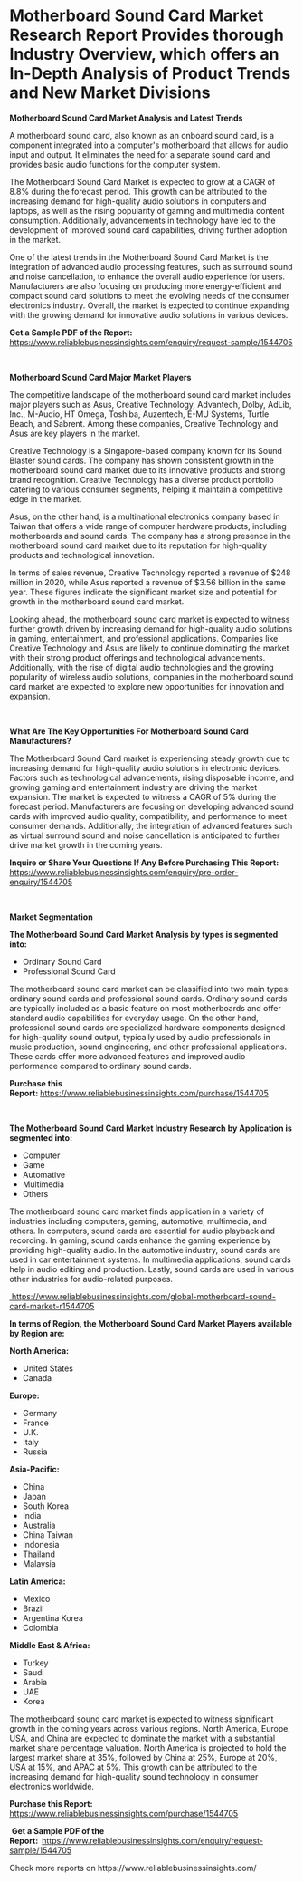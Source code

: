 <p><h1>Motherboard Sound Card Market Research Report Provides thorough Industry Overview, which offers an In-Depth Analysis of Product Trends and New Market Divisions</h1></p><p><strong>Motherboard Sound Card Market Analysis and Latest Trends</strong></p>
<p><p>A motherboard sound card, also known as an onboard sound card, is a component integrated into a computer's motherboard that allows for audio input and output. It eliminates the need for a separate sound card and provides basic audio functions for the computer system.</p><p>The Motherboard Sound Card Market is expected to grow at a CAGR of 8.8% during the forecast period. This growth can be attributed to the increasing demand for high-quality audio solutions in computers and laptops, as well as the rising popularity of gaming and multimedia content consumption. Additionally, advancements in technology have led to the development of improved sound card capabilities, driving further adoption in the market.</p><p>One of the latest trends in the Motherboard Sound Card Market is the integration of advanced audio processing features, such as surround sound and noise cancellation, to enhance the overall audio experience for users. Manufacturers are also focusing on producing more energy-efficient and compact sound card solutions to meet the evolving needs of the consumer electronics industry. Overall, the market is expected to continue expanding with the growing demand for innovative audio solutions in various devices.</p></p>
<p><strong>Get a Sample PDF of the Report:&nbsp;</strong> <a href="https://www.reliablebusinessinsights.com/enquiry/request-sample/1544705">https://www.reliablebusinessinsights.com/enquiry/request-sample/1544705</a></p>
<p>&nbsp;</p>
<p><strong>Motherboard Sound Card Major Market Players</strong></p>
<p><p>The competitive landscape of the motherboard sound card market includes major players such as Asus, Creative Technology, Advantech, Dolby, AdLib, Inc., M-Audio, HT Omega, Toshiba, Auzentech, E-MU Systems, Turtle Beach, and Sabrent. Among these companies, Creative Technology and Asus are key players in the market.</p><p>Creative Technology is a Singapore-based company known for its Sound Blaster sound cards. The company has shown consistent growth in the motherboard sound card market due to its innovative products and strong brand recognition. Creative Technology has a diverse product portfolio catering to various consumer segments, helping it maintain a competitive edge in the market.</p><p>Asus, on the other hand, is a multinational electronics company based in Taiwan that offers a wide range of computer hardware products, including motherboards and sound cards. The company has a strong presence in the motherboard sound card market due to its reputation for high-quality products and technological innovation.</p><p>In terms of sales revenue, Creative Technology reported a revenue of $248 million in 2020, while Asus reported a revenue of $3.56 billion in the same year. These figures indicate the significant market size and potential for growth in the motherboard sound card market.</p><p>Looking ahead, the motherboard sound card market is expected to witness further growth driven by increasing demand for high-quality audio solutions in gaming, entertainment, and professional applications. Companies like Creative Technology and Asus are likely to continue dominating the market with their strong product offerings and technological advancements. Additionally, with the rise of digital audio technologies and the growing popularity of wireless audio solutions, companies in the motherboard sound card market are expected to explore new opportunities for innovation and expansion.</p></p>
<p>&nbsp;</p>
<p><strong>What Are The Key Opportunities For Motherboard Sound Card Manufacturers?</strong></p>
<p><p>The Motherboard Sound Card market is experiencing steady growth due to increasing demand for high-quality audio solutions in electronic devices. Factors such as technological advancements, rising disposable income, and growing gaming and entertainment industry are driving the market expansion. The market is expected to witness a CAGR of 5% during the forecast period. Manufacturers are focusing on developing advanced sound cards with improved audio quality, compatibility, and performance to meet consumer demands. Additionally, the integration of advanced features such as virtual surround sound and noise cancellation is anticipated to further drive market growth in the coming years.</p></p>
<p><strong>Inquire or Share Your Questions If Any Before Purchasing This Report:</strong> <a href="https://www.reliablebusinessinsights.com/enquiry/pre-order-enquiry/1544705">https://www.reliablebusinessinsights.com/enquiry/pre-order-enquiry/1544705</a></p>
<p>&nbsp;</p>
<p><strong>Market Segmentation</strong></p>
<p><strong>The Motherboard Sound Card Market Analysis by types is segmented into:</strong></p>
<p><ul><li>Ordinary Sound Card</li><li>Professional Sound Card</li></ul></p>
<p><p>The motherboard sound card market can be classified into two main types: ordinary sound cards and professional sound cards. Ordinary sound cards are typically included as a basic feature on most motherboards and offer standard audio capabilities for everyday usage. On the other hand, professional sound cards are specialized hardware components designed for high-quality sound output, typically used by audio professionals in music production, sound engineering, and other professional applications. These cards offer more advanced features and improved audio performance compared to ordinary sound cards.</p></p>
<p><strong>Purchase this Report:&nbsp;</strong><a href="https://www.reliablebusinessinsights.com/purchase/1544705">https://www.reliablebusinessinsights.com/purchase/1544705</a></p>
<p>&nbsp;</p>
<p><strong>The Motherboard Sound Card Market Industry Research by Application is segmented into:</strong></p>
<p><ul><li>Computer</li><li>Game</li><li>Automative</li><li>Multimedia</li><li>Others</li></ul></p>
<p><p>The motherboard sound card market finds application in a variety of industries including computers, gaming, automotive, multimedia, and others. In computers, sound cards are essential for audio playback and recording. In gaming, sound cards enhance the gaming experience by providing high-quality audio. In the automotive industry, sound cards are used in car entertainment systems. In multimedia applications, sound cards help in audio editing and production. Lastly, sound cards are used in various other industries for audio-related purposes.</p></p>
<p><a href="https://www.reliablebusinessinsights.com/global-motherboard-sound-card-market-r1544705">&nbsp;https://www.reliablebusinessinsights.com/global-motherboard-sound-card-market-r1544705</a></p>
<p><strong>In terms of Region, the Motherboard Sound Card Market Players available by Region are:</strong></p>
<p>
    <p> <strong> North America: </strong>
        <ul>
            <li>United States</li>
            <li>Canada</li>
        </ul>
        </p> 
    <p> <strong> Europe: </strong>
        <ul>
            <li>Germany</li>
            <li>France</li>
            <li>U.K.</li>
            <li>Italy</li>
            <li>Russia</li>
        </ul>
        </p> 
    <p> <strong> Asia-Pacific: </strong>
        <ul>
            <li>China</li>
            <li>Japan</li>
            <li>South Korea</li>
            <li>India</li>
            <li>Australia</li>
            <li>China Taiwan</li>
            <li>Indonesia</li>
            <li>Thailand</li>
            <li>Malaysia</li>
        </ul>
        </p> 
    <p> <strong> Latin America: </strong>
        <ul>
            <li>Mexico</li>
            <li>Brazil</li>
            <li>Argentina Korea</li>
            <li>Colombia</li>
        </ul>
        </p> 
    <p> <strong> Middle East & Africa: </strong>
        <ul>
            <li>Turkey</li>
            <li>Saudi</li>
            <li>Arabia</li>
            <li>UAE</li>
            <li>Korea</li>
        </ul>
    </p>
    </p>
<p><p>The motherboard sound card market is expected to witness significant growth in the coming years across various regions. North America, Europe, USA, and China are expected to dominate the market with a substantial market share percentage valuation. North America is projected to hold the largest market share at 35%, followed by China at 25%, Europe at 20%, USA at 15%, and APAC at 5%. This growth can be attributed to the increasing demand for high-quality sound technology in consumer electronics worldwide.</p></p>
<p><strong>Purchase this Report: </strong><a href="https://www.reliablebusinessinsights.com/purchase/1544705">https://www.reliablebusinessinsights.com/purchase/1544705</a></p>
<p>&nbsp;<strong>Get a Sample PDF of the Report:&nbsp;&nbsp;</strong><a href="https://www.reliablebusinessinsights.com/enquiry/request-sample/1544705">https://www.reliablebusinessinsights.com/enquiry/request-sample/1544705</a></p>
<p><strong></strong></p>
<p>Check more reports on https://www.reliablebusinessinsights.com/</p>